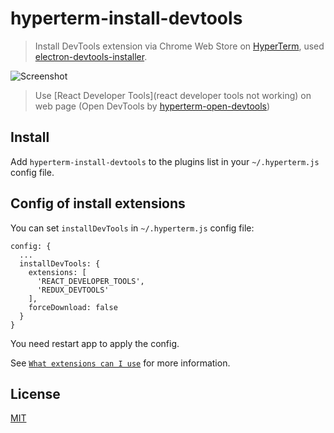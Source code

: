 # hyperterm-install-devtools

> Install DevTools extension via Chrome Web Store on [HyperTerm](https://hyperterm.org), used [electron-devtools-installer](https://github.com/GPMDP/electron-devtools-installer).

![Screenshot](https://cloud.githubusercontent.com/assets/3001525/16935410/cbc9aa9e-4d91-11e6-9d59-61317b6644d1.png)

> Use [React Developer Tools](react developer tools not working) on web page (Open DevTools by [hyperterm-open-devtools](https://www.npmjs.com/package/hyperterm-open-devtools))

## Install

Add `hyperterm-install-devtools` to the plugins list in your `~/.hyperterm.js` config file.

## Config of install extensions

You can set `installDevTools` in `~/.hyperterm.js` config file:

```
config: {
  ...
  installDevTools: {
    extensions: [
      'REACT_DEVELOPER_TOOLS',
      'REDUX_DEVTOOLS'
    ],
    forceDownload: false
  }
}
```

You need restart app to apply the config.

See [`What extensions can I use`](https://github.com/GPMDP/electron-devtools-installer#what-extensions-can-i-use) for more information.

## License

[MIT](LICENSE.md)
